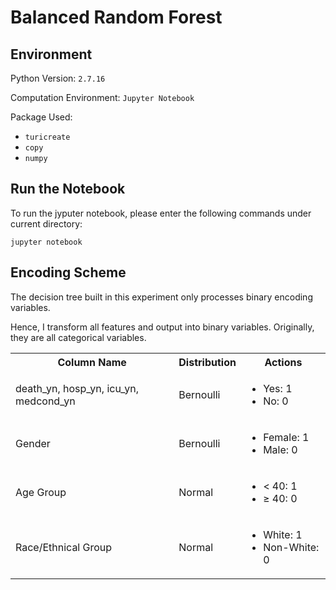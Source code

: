 <h1>Balanced Random Forest</h1>

<h2>Environment</h2>
  
<p>Python Version: <code>2.7.16</code></p>
  
<p>Computation Environment: <code>Jupyter Notebook</code></p>
  
<p>Package Used: </p>

<ul>
  <li><code>turicreate</code></li>
  <li><code>copy</code></li>
  <li><code>numpy</code></li>
</ul>

<h2>Run the Notebook</h2>

<p>To run the jyputer notebook, please enter the following commands under current directory: </p>

<pre><code>jupyter notebook</code></pre>

<h2>Encoding Scheme</h2>

<p>The decision tree built in this experiment only processes binary encoding variables. </p>
<p>Hence, I transform all features and output into binary variables. Originally, they are all categorical variables.</p>

<table style="width:100%">
  <tr>
    <th>Column Name</th>
    <th>Distribution</th>
    <th>Actions</th>
  </tr>
  <tr>
    <td>death_yn, hosp_yn, icu_yn, medcond_yn</td>
    <td>Bernoulli</td>
    <td><ul><li>Yes: 1</li><li>No: 0</li></ul></td>
  </tr>
  <tr>
    <td>Gender</td>
    <td>Bernoulli</td>
    <td><ul><li>Female: 1</li><li>Male: 0</li></ul></td>
  </tr>
  <tr>
    <td>Age Group</td>
    <td>Normal</td>
    <td><ul><li>&lt 40: 1</li><li>&#8805 40: 0</li></ul></td>
  </tr>
  <tr>
    <td>Race/Ethnical Group</td>
    <td>Normal</td>
    <td><ul><li>White: 1</li><li>Non-White: 0</li></ul></td>
  </tr>
</table>

